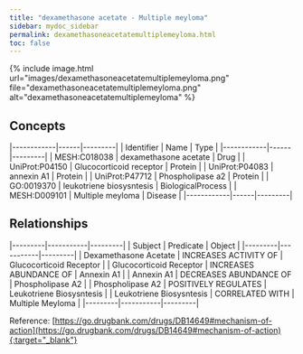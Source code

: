 ```yaml
---
title: "dexamethasone acetate - Multiple meyloma"
sidebar: mydoc_sidebar
permalink: dexamethasoneacetatemultiplemeyloma.html
toc: false 
---
```


{% include image.html url="images/dexamethasoneacetatemultiplemeyloma.png" file="dexamethasoneacetatemultiplemeyloma.png" alt="dexamethasoneacetatemultiplemeyloma" %}

## Concepts

|------------|------|---------|
| Identifier | Name | Type    |
|------------|------|---------|
| MESH:C018038 | dexamethasone acetate | Drug |
| UniProt:P04150 | Glucocorticoid receptor | Protein |
| UniProt:P04083 | annexin A1 | Protein |
| UniProt:P47712 | Phospholipase a2 | Protein |
| GO:0019370 | leukotriene biosysntesis | BiologicalProcess |
| MESH:D009101 | Multiple meyloma | Disease |
|------------|------|---------|

## Relationships

|---------|-----------|---------|
| Subject | Predicate | Object  |
|---------|-----------|---------|
| Dexamethasone Acetate | INCREASES ACTIVITY OF | Glucocorticoid Receptor |
| Glucocorticoid Receptor | INCREASES ABUNDANCE OF | Annexin A1 |
| Annexin A1 | DECREASES ABUNDANCE OF | Phospholipase A2 |
| Phospholipase A2 | POSITIVELY REGULATES | Leukotriene Biosysntesis |
| Leukotriene Biosysntesis | CORRELATED WITH | Multiple Meyloma |
|---------|-----------|---------|

Reference: [https://go.drugbank.com/drugs/DB14649#mechanism-of-action](https://go.drugbank.com/drugs/DB14649#mechanism-of-action){:target="_blank"}